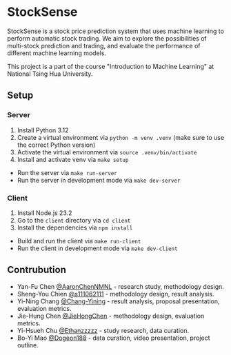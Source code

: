 # StockSense

StockSense is a stock price prediction system that uses machine learning to perform automatic stock trading. We aim to explore the possibilities of multi-stock prediction and trading, and evaluate the performance of different machine learning models.

This project is a part of the course "Introduction to Machine Learning" at National Tsing Hua University.

## Setup

### Server

1. Install Python 3.12
2. Create a virtual environment via `python -m venv .venv` (make sure to use the correct Python version)
3. Activate the virtual environment via `source .venv/bin/activate`
4. Install and activate venv via `make setup`

- Run the server via `make run-server`
- Run the server in development mode via `make dev-server`

### Client

1. Install Node.js 23.2
2. Go to the `client` directory via `cd client`
3. Install the dependencies via `npm install`

- Build and run the client via `make run-client`
- Run the client in development mode via `make dev-client`

## Contrubution

- Yan-Fu Chen [@AaronChenNMNL](https://github.com/AaronChenNMNL) - research study, methodology design.
- Sheng-You Chien [@s111062111](https://github.com/s111062111) - methodology design, result analysis.
- Yi-Ning Chang [@Chang-Yining](https://github.com/Chang-Yining) - result analysis, proposal presentation, evaluation metrics.
- Jie-Hung Chen [@JieHongChen](https://github.com/JieHongChen) - methodology design, evaluation metrics.
- Yi-Hsueh Chu [@Ethanzzzzz](https://github.com/Ethanzzzzz) - study research, data curation.
- Bo-Yi Mao [@Dogeon188](https://github.com/Dogeon188) - data curation, video presentation, project outline.
